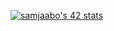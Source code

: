 [![samjaabo's 42 stats](https://badge.mediaplus.ma/darkblue/samjaabo)](https://github.com/oakoudad/badge42)
